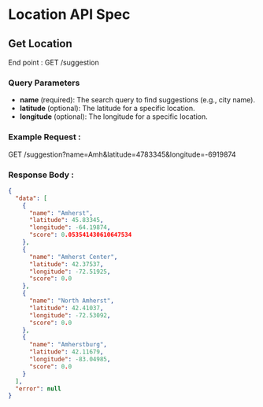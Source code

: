 # Location API Spec

## Get Location
End point : GET /suggestion


### Query Parameters
- **name** (required): The search query to find suggestions (e.g., city name).
- **latitude** (optional): The latitude for a specific location.
- **longitude** (optional): The longitude for a specific location.

### Example Request :
GET /suggestion?name=Amh&latitude=4783345&longitude=-6919874


### Response Body :
```json
{
  "data": [
    {
      "name": "Amherst",
      "latitude": 45.83345,
      "longitude": -64.19874,
      "score": 0.053541430610647534
    },
    {
      "name": "Amherst Center",
      "latitude": 42.37537,
      "longitude": -72.51925,
      "score": 0.0
    },
    {
      "name": "North Amherst",
      "latitude": 42.41037,
      "longitude": -72.53092,
      "score": 0.0
    },
    {
      "name": "Amherstburg",
      "latitude": 42.11679,
      "longitude": -83.04985,
      "score": 0.0
    }
  ],
  "error": null
}
```